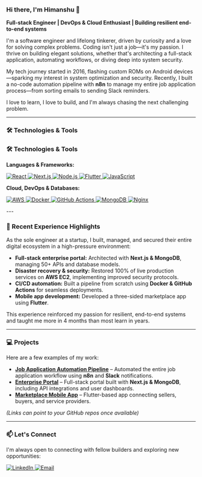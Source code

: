 ### Hi there, I'm Himanshu 👋  
**Full-stack Engineer | DevOps & Cloud Enthusiast | Building resilient end-to-end systems**

I'm a software engineer and lifelong tinkerer, driven by curiosity and a love for solving complex problems. Coding isn't just a job—it's my passion. I thrive on building elegant solutions, whether that's architecting a full-stack application, automating workflows, or diving deep into system security.  

My tech journey started in 2016, flashing custom ROMs on Android devices—sparking my interest in system optimization and security. Recently, I built a no-code automation pipeline with **n8n** to manage my entire job application process—from sorting emails to sending Slack reminders.  

I love to learn, I love to build, and I'm always chasing the next challenging problem.  

---

### 🛠️ Technologies & Tools

### 🛠️ Technologies & Tools

**Languages & Frameworks:**  
<p>
  <a href="https://react.dev/" target="_blank">
    <img src="https://img.shields.io/badge/React-20232A?style=for-the-badge&logo=react&logoColor=61DAFB" alt="React"/>
  </a>
  <a href="https://nextjs.org/" target="_blank">
    <img src="https://img.shields.io/badge/Next.js-000000?style=for-the-badge&logo=nextdotjs&logoColor=white" alt="Next.js"/>
  </a>
  <a href="https://nodejs.org/" target="_blank">
    <img src="https://img.shields.io/badge/Node.js-339933?style=for-the-badge&logo=nodedotjs&logoColor=white" alt="Node.js"/>
  </a>
  <a href="https://flutter.dev/" target="_blank">
    <img src="https://img.shields.io/badge/Flutter-02569B?style=for-the-badge&logo=flutter&logoColor=white" alt="Flutter"/>
  </a>
  <a href="https://developer.mozilla.org/en-US/docs/Web/JavaScript" target="_blank">
    <img src="https://img.shields.io/badge/JavaScript-F7DF1E?style=for-the-badge&logo=javascript&logoColor=black" alt="JavaScript"/>
  </a>
</p>

**Cloud, DevOps & Databases:**  
<p>
  <a href="https://aws.amazon.com/" target="_blank">
    <img src="https://img.shields.io/badge/AWS-232F3E?style=for-the-badge&logo=amazon-aws&logoColor=white" alt="AWS"/>
  </a>
  <a href="https://www.docker.com/" target="_blank">
    <img src="https://img.shields.io/badge/Docker-2496ED?style=for-the-badge&logo=docker&logoColor=white" alt="Docker"/>
  </a>
  <a href="https://github.com/features/actions" target="_blank">
    <img src="https://img.shields.io/badge/GitHub%20Actions-2088FF?style=for-the-badge&logo=github-actions&logoColor=white" alt="GitHub Actions"/>
  </a>
  <a href="https://www.mongodb.com/" target="_blank">
    <img src="https://img.shields.io/badge/MongoDB-4EA94B?style=for-the-badge&logo=mongodb&logoColor=white" alt="MongoDB"/>
  </a>
  <a href="https://www.nginx.com/" target="_blank">
    <img src="https://img.shields.io/badge/Nginx-009639?style=for-the-badge&logo=nginx&logoColor=white" alt="Nginx"/>
  </a>
</p>
---

### 🌱 Recent Experience Highlights

As the sole engineer at a startup, I built, managed, and secured their entire digital ecosystem in a high-pressure environment:  

- **Full-stack enterprise portal:** Architected with **Next.js & MongoDB**, managing 50+ APIs and database models.  
- **Disaster recovery & security:** Restored 100% of live production services on **AWS EC2**, implementing improved security protocols.  
- **CI/CD automation:** Built a pipeline from scratch using **Docker & GitHub Actions** for seamless deployments.  
- **Mobile app development:** Developed a three-sided marketplace app using **Flutter**.  

This experience reinforced my passion for resilient, end-to-end systems and taught me more in 4 months than most learn in years.  

---

### 💻 Projects

Here are a few examples of my work:  

- **[Job Application Automation Pipeline](#)** – Automated the entire job application workflow using **n8n** and **Slack** notifications.  
- **[Enterprise Portal](#)** – Full-stack portal built with **Next.js & MongoDB**, including API integrations and user dashboards.  
- **[Marketplace Mobile App](#)** – Flutter-based app connecting sellers, buyers, and service providers.  

*(Links can point to your GitHub repos once available)*  

---

### 📫 Let's Connect

I'm always open to connecting with fellow builders and exploring new opportunities:  

<p>
  <a href="https://www.linkedin.com/in/himanshu-lade/" target="_blank">
    <img src="https://img.shields.io/badge/LinkedIn-0077B5?style=for-the-badge&logo=linkedin&logoColor=white" alt="LinkedIn"/>
  </a>
  <a href="mailto:himanshulade@hotmail.com">
    <img src="https://img.shields.io/badge/Email-0078D4?style=for-the-badge&logo=microsoft-outlook&logoColor=white" alt="Email"/>
  </a>
</p>
